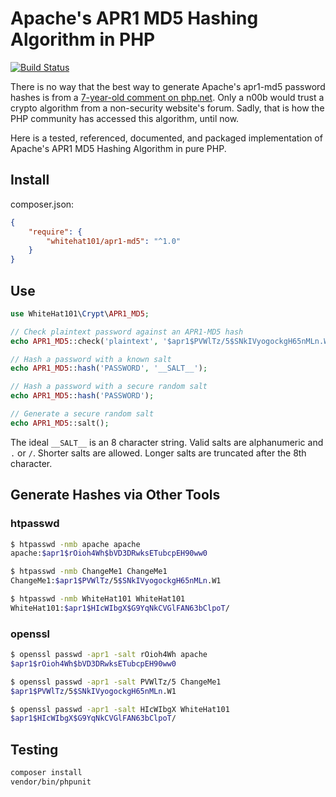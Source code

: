 # Apache's APR1 MD5 Hashing Algorithm in PHP
[![Build Status](https://travis-ci.org/whitehat101/apr1-md5.svg)](https://travis-ci.org/whitehat101/apr1-md5)

There is no way that the best way to generate Apache's apr1-md5 password hashes is from a [7-year-old comment on php.net](http://www.php.net/manual/en/function.crypt.php#73619). Only a n00b would trust a crypto algorithm from a non-security website's forum. Sadly, that is how the PHP community has accessed this algorithm, until now.

Here is a tested, referenced, documented, and packaged implementation of Apache's APR1 MD5 Hashing Algorithm in pure PHP.

## Install

composer.json:
```json
{
    "require": {
        "whitehat101/apr1-md5": "^1.0"
    }
}
```

## Use

```php
use WhiteHat101\Crypt\APR1_MD5;

// Check plaintext password against an APR1-MD5 hash
echo APR1_MD5::check('plaintext', '$apr1$PVWlTz/5$SNkIVyogockgH65nMLn.W1');

// Hash a password with a known salt
echo APR1_MD5::hash('PASSWORD', '__SALT__');

// Hash a password with a secure random salt
echo APR1_MD5::hash('PASSWORD');

// Generate a secure random salt
echo APR1_MD5::salt();
```

The ideal `__SALT__` is an 8 character string. Valid salts are alphanumeric and `.` or `/`. Shorter salts are allowed. Longer salts are truncated after the 8th character.

## Generate Hashes via Other Tools

### htpasswd
```bash
$ htpasswd -nmb apache apache
apache:$apr1$rOioh4Wh$bVD3DRwksETubcpEH90ww0

$ htpasswd -nmb ChangeMe1 ChangeMe1
ChangeMe1:$apr1$PVWlTz/5$SNkIVyogockgH65nMLn.W1

$ htpasswd -nmb WhiteHat101 WhiteHat101
WhiteHat101:$apr1$HIcWIbgX$G9YqNkCVGlFAN63bClpoT/
```

### openssl
```bash
$ openssl passwd -apr1 -salt rOioh4Wh apache
$apr1$rOioh4Wh$bVD3DRwksETubcpEH90ww0

$ openssl passwd -apr1 -salt PVWlTz/5 ChangeMe1
$apr1$PVWlTz/5$SNkIVyogockgH65nMLn.W1

$ openssl passwd -apr1 -salt HIcWIbgX WhiteHat101
$apr1$HIcWIbgX$G9YqNkCVGlFAN63bClpoT/
```

## Testing

```bash
composer install
vendor/bin/phpunit
```
